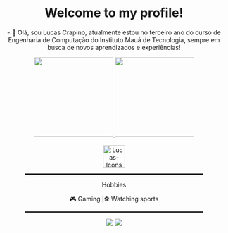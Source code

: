 

<div align="center">
  <h1>Welcome to my profile!</h1>
  <p>- 👋 Olá, sou Lucas Crapino, atualmente estou no terceiro ano do curso de Engenharia de Computação do Instituto Mauá de Tecnologia, sempre em busca de novos aprendizados e experiências!</p>
</div>

<div align="center">
  <a href="https://github.com/Murillo-Strina">
  <img height="180em" src="https://github-readme-stats.vercel.app/api?username=LucasCrapino&show_icons=true&theme=dracula&count_private=true"/>
  </a>
  <img height="180em" src="https://github-readme-stats.vercel.app/api/top-langs/?username=LucasCrapino&layout=compact&langs_count=7&theme=dracula"/>
</div>

<div style="display: inline_block" align="center"><br>
  <img align="center" alt="Lucas-Icons" height="50" src="https://skillicons.dev/icons?i=java,js,css,html,unity,py,cs,mysql">  
</div>
  
<div align="center">
  <hr style="width: 80%; border: 1px solid #333;">
  <p>Hobbies</p>
  <p>🎮 Gaming |⚽ Watching sports </p>
  </p>
  <hr style="width: 80%; border: 1px solid #333;">
</div>

<div align="center"> 
  <a href="mailto:lucascrapino@gmail.com"><img src="https://img.shields.io/badge/Gmail-D14836?style=for-the-badge&logo=gmail&logoColor=white" target="_blank"></a>
  <a href="https://www.linkedin.com/in/lucas-gozze-crapino-926363330/"><img src="https://img.shields.io/badge/LinkedIn-0077B5?style=for-the-badge&logo=linkedin&logoColor=white" target="_blank"></a>
</div>
